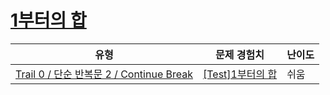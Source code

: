 # [1부터의 합](https://www.codetree.ai/trails/complete/curated-cards/nl-pre-continue-break-2)

|유형|문제 경험치|난이도|
|---|---|---|
|[Trail 0 / 단순 반복문 2 / Continue Break](https://www.codetree.ai/trail-info/codetree-101/)|[[Test]1부터의 합](https://www.codetree.ai/trails/complete/curated-cards/nl-pre-continue-break-2/)|쉬움|

